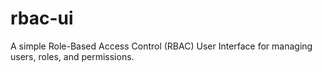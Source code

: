 # rbac-ui
A simple Role-Based Access Control (RBAC) User Interface for managing users, roles, and permissions.
